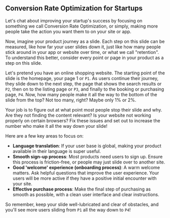 ## Conversion Rate Optimization for Startups

Let's chat about improving your startup's success by focusing on something we call Conversion Rate Optimization, or simply, making more people take the action you want them to on your site or app.

Now, imagine your product journey as a slide. Each step on this slide can be measured, like how far your user slides down it, just like how many people stick around in your app or website over time, or what we call "retention". To understand this better, consider every point or page in your product as a step on this slide. 

Let's pretend you have an online shopping website. The starting point of the slide is the homepage, your page 1 or `P1`. As users continue their journey, they slide down to the next step, the page that shows the search results or `P2`, then on to the listing page or `P3`, and finally to the booking or purchasing page, `P4`. Now, how many people make it all the way to the bottom of the slide from the top? Not too many, right? Maybe only 1% or 2%. 

Your job is to figure out at what point most people stop their slide and why. Are they not finding the content relevant? Is your website not working properly on certain browsers? Fix these issues and set out to increase the number who make it all the way down your slide! 

Here are a few key areas to focus on:

- **Language translation**: If your user base is global, making your product available in their language is super useful. 
- **Smooth sign-up process**: Most products need users to sign up. Ensure this process is friction-free, or people may just slide over to another site.
- **Good 'welcome' experience (onboarding process)**: A warm welcome matters. Ask helpful questions that improve the user experience. Your users will be more active if they have a positive initial encounter with your site.
- **Effective purchase process**: Make the final step of purchasing as smooth as possible, with a clean user interface and clear instructions. 

So remember, keep your slide well-lubricated and clear of obstacles, and you'll see more users sliding from `P1` all the way down to `P4`!